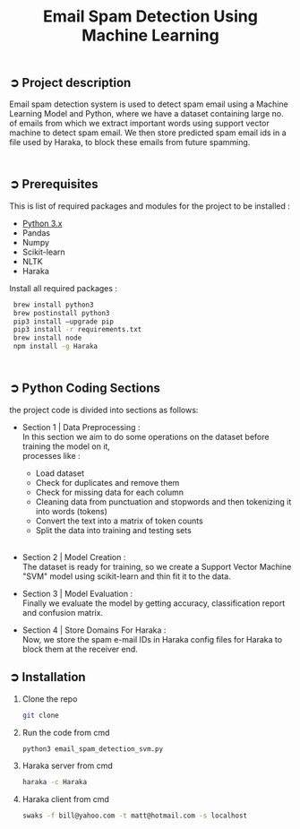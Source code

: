 <!-- PROJECT TITLE -->
<h1 align="center">Email Spam Detection Using Machine Learning</h1>

<!-- PROJECT DESCRIPTION -->
## <br>**➲ Project description**
Email spam detection system is used to detect spam email using a Machine Learning Model and Python, where we have a dataset containing large no. of emails from which we extract important words using support vector machine to detect spam email.
We then store predicted spam email ids in a file used by Haraka, to block these emails from future spamming.

<!-- PREREQUISTIES -->
## <br>**➲ Prerequisites**
This is list of required packages and modules for the project to be installed :
* <a href="https://www.python.org/downloads/" target="_blank">Python 3.x</a>
* Pandas 
* Numpy
* Scikit-learn
* NLTK
* Haraka

Install all required packages :
 ```sh
  brew install python3
  brew postinstall python3
  pip3 install –upgrade pip
  pip3 install -r requirements.txt  
  brew install node
  npm install -g Haraka
  ```
 
<!-- PYTHON CODING SECTIONS -->
## <br>**➲ Python Coding Sections**
the project code is divided into sections as follows:
<br>

- Section 1 | Data Preprocessing :<br>
In this section we aim to do some operations on the dataset before training the model on it,
<br>processes like :
  - Load dataset
  - Check for duplicates and remove them 
  - Check for missing data for each column 
  - Cleaning data from punctuation and stopwords and then tokenizing it into words (tokens)
  - Convert the text into a matrix of token counts
  - Split the data into training and testing sets<br><br>

- Section 2 | Model Creation :<br>
The dataset is ready for training, so we create a Support Vector Machine "SVM" model using scikit-learn and thin fit it to the data.<br>

- Section 3 | Model Evaluation :<br>
Finally we evaluate the model by getting accuracy, classification report and confusion matrix.

- Section 4 | Store Domains For Haraka :<br>
Now, we store the spam e-mail IDs in Haraka config files for Haraka to block them at the receiver end.

<!-- INSTALLATION -->
## ➲ Installation
1. Clone the repo
   ```sh
   git clone 
   ```
2. Run the code from cmd
   ```sh
   python3 email_spam_detection_svm.py
   ```
3. Haraka server from cmd
   ```sh
   haraka -c Haraka
   ```
4. Haraka client from cmd
   ```sh
   swaks -f bill@yahoo.com -t matt@hotmail.com -s localhost
   ```





